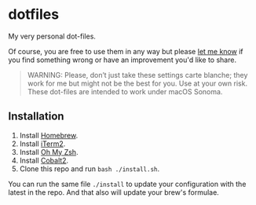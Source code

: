 # dotfiles

My very personal dot-files. 

Of course, you are free to use them in any way but please [let me know](https://github.com/jrobinsonc/dotfiles/issues/new) if you find something wrong or have an improvement you'd like to share.

> WARNING: Please, don’t just take these settings carte blanche; they work for me but might not be the best for you. Use at your own risk. These dot-files are intended to work under macOS Sonoma.

## Installation

1. Install [Homebrew](https://brew.sh/).
1. Install [iTerm2](https://iterm2.com/index.html).
1. Install [Oh My Zsh](https://ohmyz.sh/#install).
1. Install [Cobalt2](https://github.com/wesbos/Cobalt2-iterm).
1. Clone this repo and run `bash ./install.sh`.

You can run the same file `./install` to update your configuration with the latest in the repo. And that also will update your brew's formulae.
